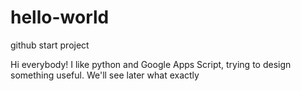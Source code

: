 # hello-world
github start project

Hi everybody!
I like python and Google Apps Script, trying to design something useful.
We'll see later what exactly
